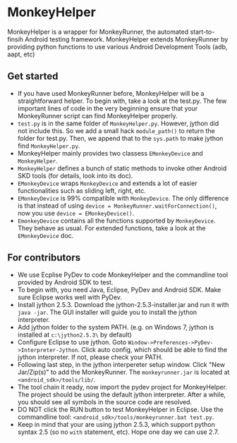 MonkeyHelper
============

MonkeyHelper is a wrapper for MonkeyRunner, the automated start-to-finsih Android testing framework. MonkeyHelper extends MonkeyRunner by providing python functions to use various Android Development Tools (adb, aapt, etc)

## Get started
* If you have used MonkeyRunner before, MonkeyHelper will be a straightforward helper. To begin with, take a look at the test.py. The few important lines of code in the very beginning ensure that your MonkeyRunner script can find MonkeyHelper properly.
* `test.py` is in the same folder of `MonkeyHelper.py`. However, jython did not include this. So we add a small hack `module_path()` to return the folder for test.py. Then, we append that to the `sys.path` to make jython find `MonkeyHelper.py`.
* MonkeyHelper mainly provides two classess `EMonkeyDevice` and `MonkeyHelper`.
* `MonkeyHelper` defines a bunch of static methods to invoke other Android SKD tools (for details, look into its doc).
* `EMonkeyDevice` wraps `MonkeyDevice` and extends a lot of easier functionalities such as sliding left, right, etc.
* `EMonkeyDevice` is 99% compatible with `MonkeyDevice`. The only difference is that instead of using `device = MonkeyRunner.waitForConnection()`, now you use `device = EMonkeyDevice()`.
* `EmonkeyDevice` contains all the functions supported by `MonkeyDevice`. They behave as usual. For extended functions, take a look at the `EMonkeyDevice` doc.

## For contributors
* We use Ecplise PyDev to code MonkeyHelper and the commandline tool provided by Android SDK to test.
* To begin with, you need Java, Eclipse, PyDev and Android SDK. Make sure Eclipse works well with PyDev.
* Install jython 2.5.3. Download the jython-2.5.3-installer.jar and run it with `java -jar`. The GUI installer will guide you to install the jython interpreter.
* Add jython folder to the system PATH. (e.g. on Windows 7, jython is installed at `c:\jython2.5.3\` by default)
* Configure Eclipse to use jython. Goto `Window->Preferences->PyDev->Interpreter-Jython`. Click auto config, which should be able to find the jython interpreter. If not, please check your PATH.
* Following last step, in the jython interpereter setup window. Click "New Jar/Zip(s)" to add the MonkeyRunner. The `monkeyrunner.jar` is located at `<android_sdk>/tools/lib/`.
* The tool chain it ready, now import the pydev project for MonkeyHelper. The project should be using the default jython interpreter. After a while, you should see all symbols in the source code are resolved.
* DO NOT click the RUN button to test MonkeyHelper in Eclipse. Use the commandline tool: `<android_sdk>/tools/monkeyrunner.bat test.py`.
* Keep in mind that your are using jython 2.5.3, which support python syntax 2.5 (so no `with` statement, etc). Hope one day we can use 2.7.

